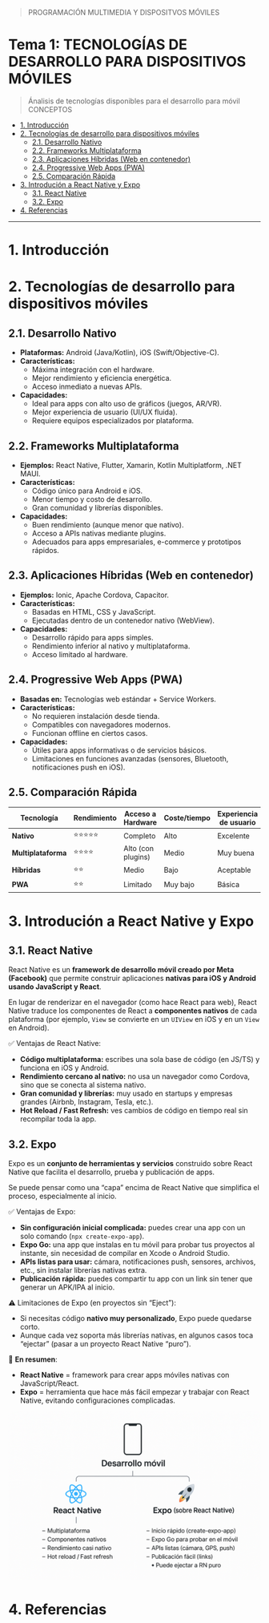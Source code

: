 > PROGRAMACIÓN MULTIMEDIA Y DISPOSITVOS MÓVILES

# Tema 1: TECNOLOGÍAS DE DESARROLLO PARA DISPOSITIVOS MÓVILES <!-- omit in toc -->
> Ánalisis de tecnologías disponibles para el desarrollo para móvil  
> CONCEPTOS


- [1. Introducción](#1-introducción)
- [2. Tecnologías de desarrollo para dispositivos móviles](#2-tecnologías-de-desarrollo-para-dispositivos-móviles)
  - [2.1. Desarrollo Nativo](#21-desarrollo-nativo)
  - [2.2. Frameworks Multiplataforma](#22-frameworks-multiplataforma)
  - [2.3. Aplicaciones Híbridas (Web en contenedor)](#23-aplicaciones-híbridas-web-en-contenedor)
  - [2.4. Progressive Web Apps (PWA)](#24-progressive-web-apps-pwa)
  - [2.5. Comparación Rápida](#25-comparación-rápida)
- [3. Introdución a React Native y Expo](#3-introdución-a-react-native-y-expo)
  - [3.1. React Native](#31-react-native)
  - [3.2. Expo](#32-expo)
- [4. Referencias](#4-referencias)








---


# 1. Introducción


# 2. Tecnologías de desarrollo para dispositivos móviles

## 2.1. Desarrollo Nativo
- **Plataformas:** Android (Java/Kotlin), iOS (Swift/Objective-C).  
- **Características:**
  - Máxima integración con el hardware.
  - Mejor rendimiento y eficiencia energética.
  - Acceso inmediato a nuevas APIs.  
- **Capacidades:**
  - Ideal para apps con alto uso de gráficos (juegos, AR/VR).
  - Mejor experiencia de usuario (UI/UX fluida).
  - Requiere equipos especializados por plataforma.


## 2.2. Frameworks Multiplataforma
- **Ejemplos:** React Native, Flutter, Xamarin, Kotlin Multiplatform, .NET MAUI.  
- **Características:**
  - Código único para Android e iOS.
  - Menor tiempo y costo de desarrollo.
  - Gran comunidad y librerías disponibles.  
- **Capacidades:**
  - Buen rendimiento (aunque menor que nativo).
  - Acceso a APIs nativas mediante plugins.
  - Adecuados para apps empresariales, e-commerce y prototipos rápidos.


## 2.3. Aplicaciones Híbridas (Web en contenedor)
- **Ejemplos:** Ionic, Apache Cordova, Capacitor.  
- **Características:**
  - Basadas en HTML, CSS y JavaScript.
  - Ejecutadas dentro de un contenedor nativo (WebView).  
- **Capacidades:**
  - Desarrollo rápido para apps simples.
  - Rendimiento inferior al nativo y multiplataforma.
  - Acceso limitado al hardware.


## 2.4. Progressive Web Apps (PWA)
- **Basadas en:** Tecnologías web estándar + Service Workers.  
- **Características:**
  - No requieren instalación desde tienda.
  - Compatibles con navegadores modernos.
  - Funcionan offline en ciertos casos.  
- **Capacidades:**
  - Útiles para apps informativas o de servicios básicos.
  - Limitaciones en funciones avanzadas (sensores, Bluetooth, notificaciones push en iOS).


## 2.5. Comparación Rápida

| Tecnología          | Rendimiento | Acceso a Hardware  | Coste/tiempo | Experiencia de usuario |
| ------------------- | ----------- | ------------------ | ------------ | ---------------------- |
| **Nativo**          | ⭐⭐⭐⭐⭐       | Completo           | Alto         | Excelente              |
| **Multiplataforma** | ⭐⭐⭐⭐        | Alto (con plugins) | Medio        | Muy buena              |
| **Híbridas**        | ⭐⭐          | Medio              | Bajo         | Aceptable              |
| **PWA**             | ⭐⭐          | Limitado           | Muy bajo     | Básica                 |


# 3. Introdución a React Native y Expo


## 3.1. React Native

React Native es un **framework de desarrollo móvil creado por Meta (Facebook)** que permite construir aplicaciones **nativas para iOS y Android usando JavaScript y React**.

En lugar de renderizar en el navegador (como hace React para web), React Native traduce los componentes de React a **componentes nativos** de cada plataforma (por ejemplo, `View` se convierte en un `UIView` en iOS y en un `View` en Android).

✅ Ventajas de React Native:

* **Código multiplataforma:** escribes una sola base de código (en JS/TS) y funciona en iOS y Android.
* **Rendimiento cercano al nativo:** no usa un navegador como Cordova, sino que se conecta al sistema nativo.
* **Gran comunidad y librerías:** muy usado en startups y empresas grandes (Airbnb, Instagram, Tesla, etc.).
* **Hot Reload / Fast Refresh:** ves cambios de código en tiempo real sin recompilar toda la app.



## 3.2. Expo

Expo es un **conjunto de herramientas y servicios** construido sobre React Native que facilita el desarrollo, prueba y publicación de apps.

Se puede pensar como una “capa” encima de React Native que simplifica el proceso, especialmente al inicio.

✅ Ventajas de Expo:

* **Sin configuración inicial complicada:** puedes crear una app con un solo comando (`npx create-expo-app`).
* **Expo Go:** una app que instalas en tu móvil para probar tus proyectos al instante, sin necesidad de compilar en Xcode o Android Studio.
* **APIs listas para usar:** cámara, notificaciones push, sensores, archivos, etc., sin instalar librerías nativas extra.
* **Publicación rápida:** puedes compartir tu app con un link sin tener que generar un APK/IPA al inicio.

⚠️ Limitaciones de Expo (en proyectos sin “Eject”):

* Si necesitas código **nativo muy personalizado**, Expo puede quedarse corto.
* Aunque cada vez soporta más librerías nativas, en algunos casos toca “ejectar” (pasar a un proyecto React Native “puro”).


📌 **En resumen**:

* **React Native** = framework para crear apps móviles nativas con JavaScript/React.
* **Expo** = herramienta que hace más fácil empezar y trabajar con React Native, evitando configuraciones complicadas.

![react native y expo](assets/react_native-expo.png)



# 4. Referencias
